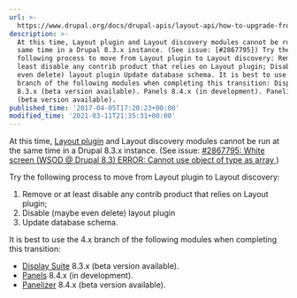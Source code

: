 ```yaml
---
url: >-
  https://www.drupal.org/docs/drupal-apis/layout-api/how-to-upgrade-from-layout-plugin
description: >-
  At this time, Layout plugin and Layout discovery modules cannot be run at the
  same time in a Drupal 8.3.x instance. (See issue: [#2867795]) Try the
  following process to move from Layout plugin to Layout discovery: Remove or at
  least disable any contrib product that relies on Layout plugin; Disable (maybe
  even delete) layout plugin Update database schema. It is best to use the 4.x
  branch of the following modules when completing this transition: Display Suite
  8.3.x (beta version available). Panels 8.4.x (in development). Panelizer 8.4.x
  (beta version available).
published_time: '2017-04-05T17:20:23+00:00'
modified_time: '2021-03-11T21:35:31+00:00'
---
```

At this time, [Layout plugin](drupal.org/project/layout%5Fplugin) and Layout discovery modules cannot be run at the same time in a Drupal 8.3.x instance. (See issue: [#2867795: White screen (WSOD @ Drupal 8.3) ERROR: Cannot use object of type as array ](https://www.drupal.org/project/layout%5Fplugin/issues/2867795 "Status: Closed (won't fix)"))

Try the following process to move from Layout plugin to Layout discovery:

1. Remove or at least disable any contrib product that relies on Layout plugin;
2. Disable (maybe even delete) layout plugin
3. Update database schema.

It is best to use the 4.x branch of the following modules when completing this transition:

* [Display Suite](https://www.drupal.org/project/ds) 8.3.x (beta version available).
* [Panels](https://www.drupal.org/project/panels) 8.4.x (in development).
* [Panelizer](https://www.drupal.org/project/panelizer) 8.4.x (beta version available).